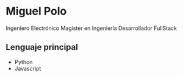 # Miguel Polo
Ingeniero Electrónico
Magíster en Ingeniería
Desarrollador FullStack

## Lenguaje principal
- Python
- Javascript